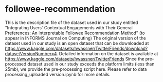 # followee-recommendation
This is the description file of the dataset used in our study entitled "Integrating Users' Contextual Engagements with Their General Preferences: An Interpretable Followee Recommendation Method" (to appear in INFORMS Journal on Computing)
The original version of the dataset used in our study is an open dataset that can be downloaded at https://www.kaggle.com/datasets/hwassner/TwitterFriends/download?datasetVersionNumber=4. Detailed information on the dataset is available at https://www.kaggle.com/datasets/hwassner/TwitterFriends
Since the pre-processed dataset used in our study exceeds the platform limits (less than 25mb), we provide the pre-processing script here. Please refer to data processing_uploaded version.ipynb for more details.
